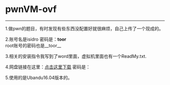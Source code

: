 # pwnVM-ovf
****
1.做pwn的题目，有时发现有些东西没配置好就很麻烦，自己上传了一个现成的。

2.账号名是isidro 密码是：**toor** 
</br>
  root账号的密码也是__toor__

3.相关的安装指令我写到了word里面，虚拟机里面也有一个ReadMy.txt.

4.网盘链接在这里：[点击这里下载]()         密码是：

5.使用的是Ubandu16.04版本的。


